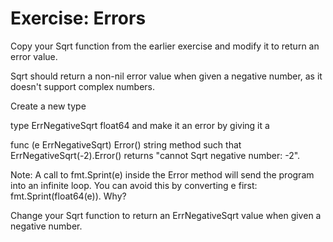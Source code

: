 # Exercise: Errors

Copy your Sqrt function from the earlier exercise and modify it to return an error value.

Sqrt should return a non-nil error value when given a negative number, as it doesn't support complex numbers.

Create a new type

type ErrNegativeSqrt float64
and make it an error by giving it a

func (e ErrNegativeSqrt) Error() string
method such that ErrNegativeSqrt(-2).Error() returns "cannot Sqrt negative number: -2".

Note: A call to fmt.Sprint(e) inside the Error method will send the program into an infinite loop. You can avoid this by converting e first: fmt.Sprint(float64(e)). Why?

Change your Sqrt function to return an ErrNegativeSqrt value when given a negative number.